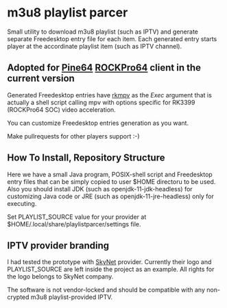 # m3u8 playlist parcer

Small utility to download m3u8 playlist (such as IPTV) and generate separate Freedesktop entry
file for each item. Each generated entry starts player at the accordinate playlist item (such as IPTV channel).

## Adopted for [Pine64](https://www.pine64.org/) [ROCKPro64](https://wiki.pine64.org/index.php/ROCKPro64_Main_Page) client in the current version
Generated Freedesktop entries have [rkmpv](https://github.com/ayufan-rock64/linux-build/blob/master/recipes/video-playback.md) as the *Exec* argument that is actually
a shell script calling mpv with options specific for RK3399 (ROCKPro64 SOC) video acceleration.

You can customize Freedesktop entries generation as you want.

Make pullrequests for other players support :-)

## How To Install, Repository Structure
Here we have a small Java program, POSIX-shell script and Freedesktop entry files that can be
simply copied to user $HOME directoru to be used.  
Also you should install JDK (such as openjdk-11-jdk-headless) for customizing Java code
or JRE (such as openjdk-11-jre-headless) only for executing.

Set PLAYLIST_SOURCE value for your provider at $HOME/.local/share/playlistparcer/settings file.

## IPTV provider branding
I had tested the prototype with [SkyNet](https://www.sknt.ru/) provider. Currently their logo and PLAYLIST_SOURCE
are left inside the project as an example. All rights for the logo belongs to SkyNet company.

The software is not vendor-locked and should be compatible with any non-crypted m3u8 playlist-provided IPTV.
